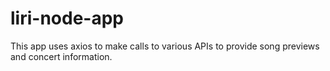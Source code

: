 # liri-node-app
This app uses axios to make calls to various APIs to provide song previews and concert information. 
